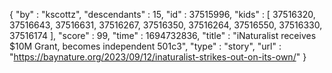 {
  "by" : "kscottz",
  "descendants" : 15,
  "id" : 37515996,
  "kids" : [ 37516320, 37516643, 37516631, 37516267, 37516350, 37516264, 37516550, 37516330, 37516174 ],
  "score" : 99,
  "time" : 1694732836,
  "title" : "iNaturalist receives $10M Grant, becomes independent 501c3",
  "type" : "story",
  "url" : "https://baynature.org/2023/09/12/inaturalist-strikes-out-on-its-own/"
}
